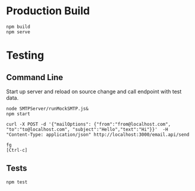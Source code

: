 # Production Build
```
npm build
npm serve
```
# Testing
## Command Line
Start up server and reload on source change and call endpoint with test data.
```
node SMTPServer/runMockSMTP.js&
npm start

curl -X POST -d '{"mailOptions": {"from":"from@localhost.com", "to":"to@localhost.com", "subject":"Hello","text":"Hi"}}'  -H "Content-Type: application/json" http://localhost:3000/email.api/send

fg
[Ctrl-c]
```

## Tests
```
npm test
```
